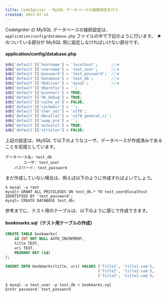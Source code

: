 ```yaml
---
title: CodeIgniter - MySQL データベースの接続設定を行う
created: 2012-07-14
---
```


CodeIgniter の MySQL データベースの接続設定は、`application/config/database.php` ファイルの中で下記のように行います。
★のついている部分が MySQL 用に設定しなければいけない部分です。

#### application/config/database.php

~~~ php
$db['default']['hostname'] = 'localhost';      //★
$db['default']['username'] = 'test_user';      //★
$db['default']['password'] = 'test_password';  //★
$db['default']['database'] = 'test_db';        //★
$db['default']['dbdriver'] = 'mysql';          //★
$db['default']['dbprefix'] = '';
$db['default']['pconnect'] = TRUE;
$db['default']['db_debug'] = TRUE;
$db['default']['cache_on'] = FALSE;
$db['default']['cachedir'] = '';
$db['default']['char_set'] = 'utf8';
$db['default']['dbcollat'] = 'utf8_general_ci';
$db['default']['swap_pre'] = '';
$db['default']['autoinit'] = TRUE;
$db['default']['stricton'] = FALSE;
~~~

上記の設定は、MySQL で以下のようなユーザ、データベースが作成済みであることを前提としています。

~~~
データベース名: test_db
        ユーザ: test_user
    パスワード: test_password
~~~

まだ作成していない場合は、例えば以下のように作成すればよいでしょう。

~~~
$ mysql -u root
mysql> GRANT ALL PRIVILEGES ON test_db.* TO test_user@localhost IDENTIFIED BY 'test_password';
mysql> CREATE DATABASE test_db;
~~~

参考までに、テスト用のテーブルは、以下のように感じで作成できます。

#### bookmarks.sql（テスト用テーブルの作成）

~~~ sql
CREATE TABLE bookmarks(
    id INT NOT NULL AUTO_INCREMENT,
    title TEXT,
    uri TEXT,
    PRIMARY KEY (id)
);

INSERT INTO bookmarks(title, uri) VALUES ('Title1', 'title1.com'),
                                         ('Title2', 'title2.com'),
                                         ('Title3', 'title3.com');
~~~

~~~
$ mysql -u test_user -p test_db < bookmarks.sql
Enter password: test_password
~~~

